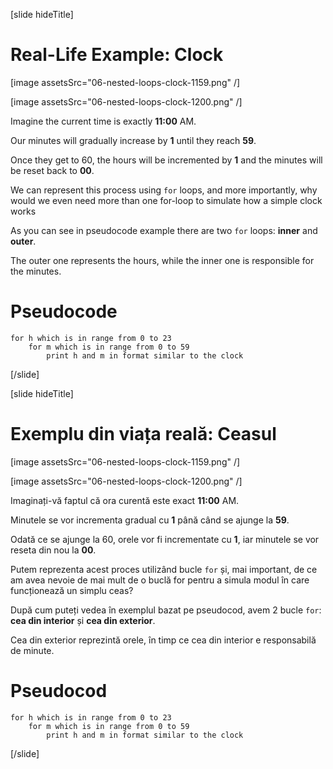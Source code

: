 [slide hideTitle]
# Real-Life Example: Clock
[image assetsSrc="06-nested-loops-clock-1159.png" /] 

[image assetsSrc="06-nested-loops-clock-1200.png" /]

Imagine the current time is exactly **11:00** AM. 

Our minutes will gradually increase by **1** until they reach **59**. 

Once they get to 60, the hours will be incremented by **1** and the minutes will be reset back to **00**. 

We can represent this process using `for` loops, and more importantly, why would we even need more than one for-loop to simulate how a simple clock works

As you can see in pseudocode example there are two `for` loops: **inner** and **outer**.

The outer one represents the hours, while the inner one is responsible for the minutes.

# Pseudocode
```
for h which is in range from 0 to 23
    for m which is in range from 0 to 59
        print h and m in format similar to the clock
```
[/slide]

[slide hideTitle]
# Exemplu din viața reală: Ceasul
[image assetsSrc="06-nested-loops-clock-1159.png" /] 

[image assetsSrc="06-nested-loops-clock-1200.png" /]

Imaginați-vă faptul că ora curentă este exact **11:00** AM. 

Minutele se vor incrementa gradual cu **1** până când se ajunge la **59**. 

Odată ce se ajunge la 60, orele vor fi incrementate cu **1**, iar minutele se vor reseta din nou la **00**. 

Putem reprezenta acest proces utilizând bucle `for` și, mai important, de ce am avea nevoie de mai mult de o buclă for pentru a simula modul în care funcționează un simplu ceas?

După cum puteți vedea în exemplul bazat pe pseudocod, avem 2 bucle `for`: **cea din interior** și **cea din exterior**.

Cea din exterior reprezintă orele, în timp ce cea din interior e responsabilă de minute.

# Pseudocod
```
for h which is in range from 0 to 23
    for m which is in range from 0 to 59
        print h and m in format similar to the clock
```
[/slide]